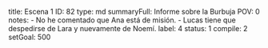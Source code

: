 title:          Escena 1
ID:             82
type:           md
summaryFull:    Informe sobre la Burbuja
POV:            0
notes:          - No he comentado que Ana está de misión.
                - Lucas tiene que despedirse de Lara y nuevamente de Noemí.
label:          4
status:         1
compile:        2
setGoal:        500


